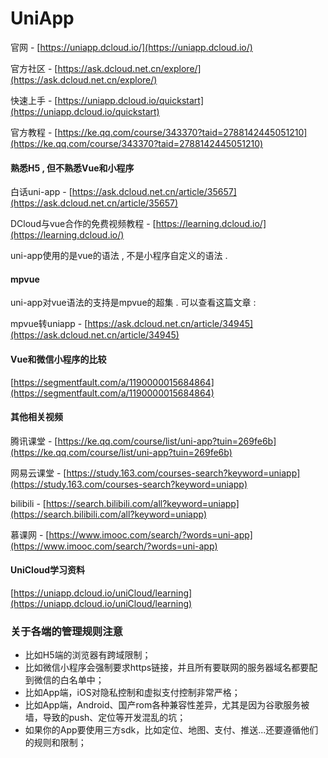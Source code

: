 # UniApp

官网 - [https://uniapp.dcloud.io/](https://uniapp.dcloud.io/)

官方社区 - [https://ask.dcloud.net.cn/explore/](https://ask.dcloud.net.cn/explore/)

快速上手 - [https://uniapp.dcloud.io/quickstart](https://uniapp.dcloud.io/quickstart)

官方教程 - [https://ke.qq.com/course/343370?taid=2788142445051210](https://ke.qq.com/course/343370?taid=2788142445051210)

#### 熟悉H5 , 但不熟悉Vue和小程序

白话uni-app - [https://ask.dcloud.net.cn/article/35657](https://ask.dcloud.net.cn/article/35657)

DCloud与vue合作的免费视频教程 - [https://learning.dcloud.io/](https://learning.dcloud.io/)

uni-app使用的是vue的语法 , 不是小程序自定义的语法 .

#### mpvue

uni-app对vue语法的支持是mpvue的超集 . 可以查看这篇文章 :

mpvue转uniapp - [https://ask.dcloud.net.cn/article/34945](https://ask.dcloud.net.cn/article/34945)

#### Vue和微信小程序的比较

[https://segmentfault.com/a/1190000015684864](https://segmentfault.com/a/1190000015684864)

#### 其他相关视频

腾讯课堂 - [https://ke.qq.com/course/list/uni-app?tuin=269fe6b](https://ke.qq.com/course/list/uni-app?tuin=269fe6b)

网易云课堂 - [https://study.163.com/courses-search?keyword=uniapp](https://study.163.com/courses-search?keyword=uniapp)

bilibili - [https://search.bilibili.com/all?keyword=uniapp](https://search.bilibili.com/all?keyword=uniapp)

慕课网 - [https://www.imooc.com/search/?words=uni-app](https://www.imooc.com/search/?words=uni-app)

#### UniCloud学习资料

[https://uniapp.dcloud.io/uniCloud/learning](https://uniapp.dcloud.io/uniCloud/learning)

### 关于各端的管理规则注意

* 比如H5端的浏览器有跨域限制；
* 比如微信小程序会强制要求https链接，并且所有要联网的服务器域名都要配到微信的白名单中；
* 比如App端，iOS对隐私控制和虚拟支付控制非常严格；
* 比如App端，Android、国产rom各种兼容性差异，尤其是因为谷歌服务被墙，导致的push、定位等开发混乱的坑；
* 如果你的App要使用三方sdk，比如定位、地图、支付、推送...还要遵循他们的规则和限制；



